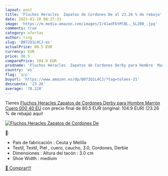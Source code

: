 ```yaml
---
layout: post
title: 'Fluchos Heracles  Zapatos de Cordones De al 23.26 % de rebaja'
date: 2021-01-18 08:37:33
image: 'https://m.media-amazon.com/images/I/41adFbtMlBL._SL200_.jpg'
comments: true
category: ofertas
author: ring
slug: 'B072Q1L4CJ-es'
actualPrice: 80.5 EUR
currency: EUR
price: 80.5
comparePrice: 104.9 EUR
prodname: 'Fluchos Heracles  Zapatos de Cordones Derby para Hombre  Marrón  Cuero 000   40 EU'
country: 'es'
flag: '🇪🇸'
buyurl: 'https://www.amazon.es/dp/B072Q1L4CJ/?tag=tolees-21'
descuento: '23.26'
average: '78.228'
---
```


Tienes [Fluchos Heracles  Zapatos de Cordones Derby para Hombre  Marrón  Cuero 000   40 EU](https://www.amazon.es/dp/B072Q1L4CJ/?tag=tolees-21) con precio final de  80.5 EUR (original: 104.9 EUR) (23.26 %  de rebaja) aqui!

[![Fluchos Heracles  Zapatos de Cordones De](https://m.media-amazon.com/images/I/41adFbtMlBL._SL200_.jpg)](https://www.amazon.es/dp/B072Q1L4CJ/?tag=tolees-21)

🔎:

- País de fabricación : Ceuta y Melilla
- Textíl, Textíl, Piel , cuero, caucho, 3.0, Cordones, Derbie
- Dimensiones : Altura del tacón : 3.0 cm
- Shoe Width : medium

[🛒 Comprar!!!](https://www.amazon.es/dp/B072Q1L4CJ/?tag=tolees-21)
